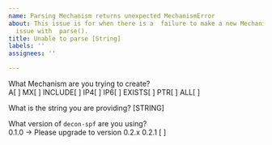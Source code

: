 ```yaml
---
name: Parsing Mechanism returns unexpected MechanismError
about: This issue is for when there is a  failure to make a new Mechanism due to an
  issue with  parse().
title: Unable to parse [String]
labels: ''
assignees: ''

---
```


What Mechanism are you trying to create?  
A[ ] MX[ ] INCLUDE[ ] IP4[ ] IP6[ ] EXISTS[ ] PTR[ ] ALL[ ]

What is the string you are providing?
[STRING]

What version of `decon-spf` are you using?  
0.1.0 -> Please upgrade to version 0.2.x
0.2.1 [ ]

